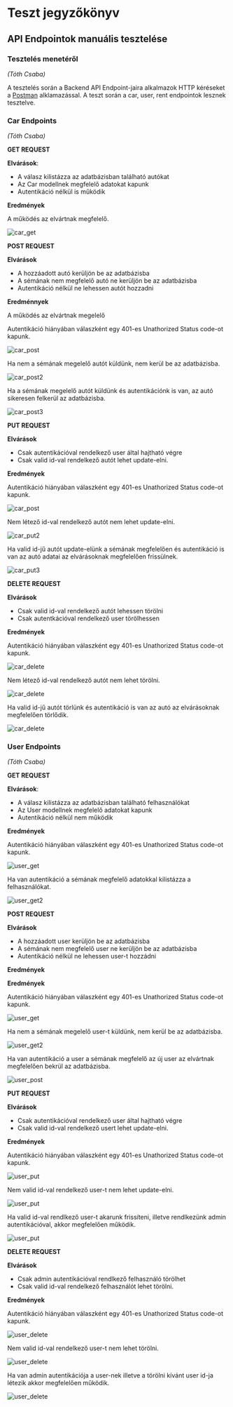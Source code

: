 # Teszt jegyzőkönyv 

## API Endpointok manuális tesztelése 

### Tesztelés menetéről
*(Tóth Csaba)*

A tesztelés során a Backend API Endpoint-jaira alkalmazok HTTP kéréseket
a [Postman](https://www.postman.com/) alklamazással. 
A teszt során a car, user, rent endpointok lesznek tesztelve. 

### Car Endpoints 
*(Tóth Csaba)*

**GET REQUEST**

**Elvárások**: 

+ A válasz kilistázza az adatbázisban található autókat 
+ Az Car modellnek megfelelő adatokat kapunk 
+ Autentikáció nélkül is működik 

**Eredmények**

A működés az elvártnak megfelelő. 

![car_get](img/car_get.png)

**POST REQUEST**

**Elvárások**

+ A hozzáadott autó kerüljön be az adatbázisba 
+ A sémának nem megfelelő autó ne kerüljön be az adatbázisba 
+ Autentikáció nélkül ne lehessen autót hozzadni 

**Eredménnyek** 

A működés az elvártnak megelelő  

Autentikáció hiányában válaszként egy 401-es Unathorized Status code-ot kapunk. 

![car_post](img/car_post.jpg)

Ha nem a sémának megelelő autót küldünk, nem kerül be az adatbázisba. 

![car_post2](img/car_post2.jpg)

Ha a sémának megelelő autót küldünk és autentikációnk is van, 
az autó sikeresen felkerül az adatbázisba. 

![car_post3](img/car_post3.jpg)

**PUT REQUEST**

**Elvárások**
+ Csak autentikációval rendelkező user által hajtható végre
+ Csak valid id-val rendelkező autót lehet update-elni. 

**Eredmények** 

Autentikáció hiányában válaszként egy 401-es Unathorized Status code-ot kapunk. 

![car_post](img/car_put.jpg)

Nem létező id-val rendelkező autót nem lehet update-elni. 

![car_put2](img/car_put2.jpg)

Ha valid id-jű autót update-elünk a sémának megfelelően és autentikáció is van az autó adatai az elvárásoknak megfelelően frissülnek. 

![car_put3](img/car_put3.jpg)

**DELETE REQUEST**

**Elvárások**
+ Csak valid id-val rendelkező autót lehessen törölni 
+ Csak autentkációval rendelkező user törölhessen

**Eredmények**

Autentikáció hiányában válaszként egy 401-es Unathorized Status code-ot kapunk. 

![car_delete](img/car_delete.jpg)

Nem létező id-val rendelkező autót nem lehet törölni.

![car_delete](img/car_del2.jpg)

Ha valid id-jű autót törlünk és autentikáció is van az autó az elvárásoknak megfelelően törlődik. 

![car_delete](img/car_del3.jpg)


### User Endpoints 
*(Tóth Csaba)*

**GET REQUEST**

**Elvárások**: 

+ A válasz kilistázza az adatbázisban található felhasználókat 
+ Az User modellnek megfelelő adatokat kapunk 
+ Autentikáció nélkül nem működik

**Eredmények**

Autentikáció hiányában válaszként egy 401-es Unathorized Status code-ot kapunk. 

![user_get](img/user_get.jpg)

Ha van autentikáció a sémának megfelelő adatokkal kilistázza a felhasználókat. 

![user_get2](img/user_get2.jpg)

**POST REQUEST**

**Elvárások**

+ A hozzáadott user kerüljön be az adatbázisba 
+ A sémának nem megfelelő user ne kerüljön be az adatbázisba 
+ Autentikáció nélkül ne lehessen user-t hozzádni 

**Eredmények**

**Eredmények**

Autentikáció hiányában válaszként egy 401-es Unathorized Status code-ot kapunk. 

![user_get](img/user_put.jpg)

Ha nem a sémának megelelő user-t küldünk, nem kerül be az adatbázisba. 

![user_get2](img/user_post.jpg)

Ha van autentikáció a user a sémának megfelelő az új user az elvártnak megfelelően bekrül az adatbázisba. 

![user_post](img/user_post2.jpg)

**PUT REQUEST**

**Elvárások**
+ Csak autentikációval rendelkező user által hajtható végre
+ Csak valid id-val rendelkező usert lehet update-elni.  

**Eredmények**

Autentikáció hiányában válaszként egy 401-es Unathorized Status code-ot kapunk. 

![user_put](img/user_put1.jpg)

Nem valid id-val rendelkező user-t nem lehet update-elni. 

![user_put](img/user_put2.jpg)

Ha valid id-val rendlkező user-t akarunk frissíteni, illetve rendlkezünk admin autentikációval, akkor megfelelően működik. 

![user_put](img/user_put3.jpg)

**DELETE REQUEST**

**Elvárások**
+ Csak admin autentikációval rendlkező felhasználó törölhet 
+ Csak valid id-val rendelkező felhasználót lehet törölni. 

**Eredmények**

Autentikáció hiányában válaszként egy 401-es Unathorized Status code-ot kapunk. 

![user_delete](img/user_delete1.jpg)

Nem valid id-val rendelkező user-t nem lehet törölni. 

![user_delete](img/user_delete2.jpg)

Ha van admin autentikációja a user-nek illetve a törölni kívánt user id-ja létezik akkor megfelelően működik. 

![user_delete](img/user_delete3.jpg)














